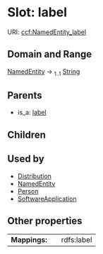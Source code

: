 
# Slot: label




URI: [ccf:NamedEntity_label](http://purl.org/ccf/NamedEntity_label)


## Domain and Range

[NamedEntity](NamedEntity.md) &#8594;  <sub>1..1</sub> [String](types/String.md)

## Parents

 *  is_a: [label](label.md)

## Children


## Used by

 * [Distribution](Distribution.md)
 * [NamedEntity](NamedEntity.md)
 * [Person](Person.md)
 * [SoftwareApplication](SoftwareApplication.md)

## Other properties

|  |  |  |
| --- | --- | --- |
| **Mappings:** | | rdfs:label |

